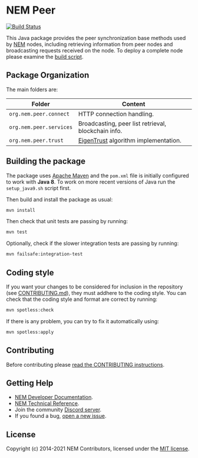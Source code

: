 # NEM Peer

[![Build Status](https://travis-ci.org/NemProject/nem.peer.svg?branch=dev)](https://travis-ci.org/NemProject/nem.peer)

This Java package provides the peer synchronization base methods used by [NEM](https://nemproject.github.io/nem-docs) nodes, including retrieving information from peer nodes and broadcasting requests received on the node. To deploy a complete node please examine the [build script](../infra/docker).

## Package Organization

The main folders are:

| Folder                  | Content                                                                          |
| ----------------------- | -------------------------------------------------------------------------------- |
| `org.nem.peer.connect`  | HTTP connection handling.                                                        |
| `org.nem.peer.services` | Broadcasting, peer list retrieval, blockchain info.                              |
| `org.nem.peer.trust`    | [EigenTrust](https://en.wikipedia.org/wiki/EigenTrust) algorithm implementation. |

## Building the package

The package uses [Apache Maven](https://maven.apache.org/) and the ``pom.xml`` file is initially configured to work with **Java 8**. To work on more recent versions of Java run the ``setup_java9.sh`` script first.

Then build and install the package as usual:

```bash
mvn install
```

Then check that unit tests are passing by running:

```bash
mvn test
```

Optionally, check if the slower integration tests are passing by running:

```bash
mvn failsafe:integration-test
````

## Coding style

If you want your changes to be considered for inclusion in the repository (see [CONTRIBUTING.md](CONTRIBUTING.md)), they must addhere to the coding style. You can check that the coding style and format are correct by running:

```bash
mvn spotless:check
```

If there is any problem, you can try to fix it automatically using:

```bash
mvn spotless:apply
```

## Contributing

Before contributing please [read the CONTRIBUTING instructions](CONTRIBUTING.md).

## Getting Help

- [NEM Developer Documentation](https://nemproject.github.io/nem-docs).
- [NEM Technical Reference](https://nemproject.github.io/nem-docs/pages/Whitepapers/NEM_techRef.pdf).
- Join the community [Discord server](https://discord.gg/xymcity).
- If you found a bug, [open a new issue](https://github.com/NemProject/nem.core/issues).

## License

Copyright (c) 2014-2021 NEM Contributors, licensed under the [MIT license](LICENSE).
